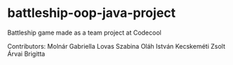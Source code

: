# battleship-oop-java-project
Battleship game made as a team project at Codecool

Contributors:
Molnár Gabriella 
Lovas Szabina
Oláh István
Kecskeméti Zsolt
Árvai Brigitta
